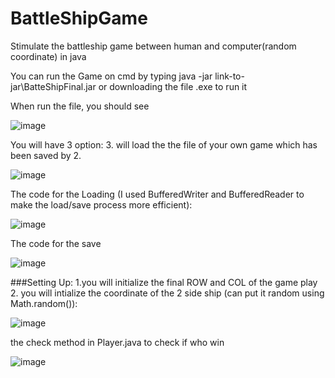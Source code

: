 # BattleShipGame
Stimulate the battleship game between human and computer(random coordinate) in java

You can run the Game on cmd by typing java -jar link-to-jar\BatteShipFinal.jar or downloading the file .exe to run it

When run the file, you should see

![image](https://user-images.githubusercontent.com/44376091/49333417-7b708b80-f58c-11e8-913f-b40e856429e1.png)


You will have 3 option: 3. will load the the file of your own game which has been saved by 2.

![image](https://user-images.githubusercontent.com/44376091/49333423-9c38e100-f58c-11e8-8c28-560f01f2121c.png)


The code for the Loading (I used BufferedWriter and BufferedReader to make the load/save process more efficient): 

![image](https://user-images.githubusercontent.com/44376091/49333429-b4106500-f58c-11e8-968e-55c00ade048a.png)

The code for the save


![image](https://user-images.githubusercontent.com/44376091/49333438-d1453380-f58c-11e8-9259-27559e3ef6bc.png)


###Setting Up:
  1.you will initialize the final ROW and COL of the game play
  2. you will intialize the coordinate of the 2 side ship (can put it random using Math.random()):
  
  
  
  ![image](https://user-images.githubusercontent.com/44376091/49333440-eb7f1180-f58c-11e8-9627-9f281d76ef76.png)


  the check method in Player.java to check if who win
  
  ![image](https://user-images.githubusercontent.com/44376091/49333456-24b78180-f58d-11e8-91fd-144847df744e.png)
